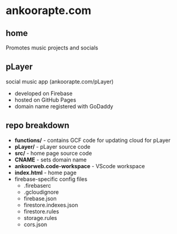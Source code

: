 # ankoorapte.com
## home
Promotes music projects and socials

## pLayer
social music app (ankoorapte.com/pLayer)
- developed on Firebase
- hosted on GitHub Pages
- domain name registered with GoDaddy

## repo breakdown
- **functions/** - contains GCF code for updating cloud for pLayer
- **pLayer/** - pLayer source code
- **src/** - home page source code
- **CNAME** - sets domain name
- **ankoorweb.code-workspace** - VScode workspace
- **index.html** - home page
- firebase-specific config files
  - .firebaserc
  - .gcloudignore
  - firebase.json
  - firestore.indexes.json
  - firestore.rules
  - storage.rules
  - cors.json

